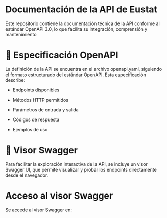 
# Documentación de la API de Eustat

Este repositorio contiene la documentación técnica de la API conforme al estándar OpenAPI 3.0, lo que facilita su integración, comprensión y mantenimiento

# 📄 Especificación OpenAPI
La definición de la API se encuentra en el archivo openapi.yaml, siguiendo el formato estructurado del estándar OpenAPI. Esta especificación describe:

 - Endpoints disponibles

 - Métodos HTTP permitidos

 - Parámetros de entrada y salida

 - Códigos de respuesta

 - Ejemplos de uso

# 🚀 Visor Swagger
Para facilitar la exploración interactiva de la API, se incluye un visor Swagger UI, que permite visualizar y probar los endpoints directamente desde el navegador.

# Acceso al visor Swagger

Se accede al visor Swagger en:
